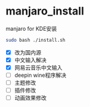 # manjaro_install
manjaro for KDE安装
````bash
sudo bash ./install.sh
````

- [x] 改为国内源
- [x] 中文输入解决
- [x] 网易云音乐中文输入
- [ ] deepin wine程序解决
- [ ] 主题修改
- [ ] 插件修改
- [ ] 动画效果修改
